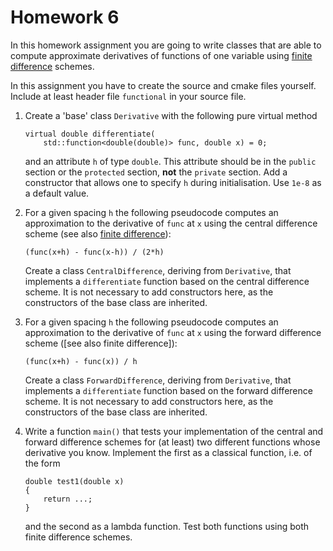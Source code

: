 Homework 6
==========

In this homework assignment you are going to write classes that are able to
compute approximate derivatives of functions of one variable using [finite
difference] schemes.

In this assignment you have to create the source and cmake files yourself.
Include at least header file `functional` in your source file.

1.  Create a 'base' class `Derivative` with the following pure virtual method

        virtual double differentiate(
            std::function<double(double)> func, double x) = 0;

    and an attribute `h` of type `double`.  This attribute should be in the
    `public` section or the `protected` section, **not** the `private` section.
    Add a constructor that allows one to specify `h` during initialisation.
    Use `1e-8` as a default value.

2.  For a given spacing `h` the following pseudocode computes an approximation
    to the derivative of `func` at `x` using the central difference scheme (see
    also [finite difference]):

        (func(x+h) - func(x-h)) / (2*h)

    Create a class `CentralDifference`, deriving from `Derivative`, that
    implements a `differentiate` function based on the central difference
    scheme.  It is not necessary to add constructors here, as the constructors
    of the base class are inherited.

3.  For a given spacing `h` the following pseudocode computes an approximation
    to the derivative of `func` at `x` using the forward difference scheme
    ([see also finite difference]):

        (func(x+h) - func(x)) / h

    Create a class `ForwardDifference`, deriving from `Derivative`, that
    implements a `differentiate` function based on the forward difference
    scheme.  It is not necessary to add constructors here, as the constructors
    of the base class are inherited.

4.  Write a function `main()` that tests your implementation of the central and
    forward difference schemes for (at least) two different functions
    whose derivative you know.  Implement the first as a classical function,
    i.e. of the form

        double test1(double x)
        {
            return ...;
        }

    and the second as a lambda function.  Test both functions using both finite
    difference schemes.

[finite difference]: https://en.wikipedia.org/wiki/Finite_difference
